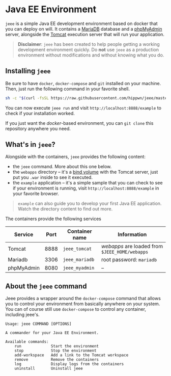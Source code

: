 # Java EE Environment

`jeee` is a simple Java EE development environment based on docker that you can deploy on will. It contains a [MariaDB](https://mariadb.com/) database and a [phpMyAdmin](https://www.phpmyadmin.net/) server, alongside the [Tomcat](https://tomcat.apache.org) execution server that will run your application. 

> **Disclaimer**: `jeee` has been created to help people getting a working development environment quickly. Do **not** use `jeee` as a production environment without modifications and without knowing what you do.


## Installing `jeee`

Be sure to have `docker`, `docker-compose` and `git` installed on your machine. Then, just run the following command in your favorite shell.

```bash
sh -c "$(curl -fsSL https://raw.githubusercontent.com/hippwn/jeee/master/tools/install.sh)"
```
You can now execute `jeee run` and visit `http://localhost:8888/example` to check if your installation worked.

If you just want the *docker*-based environment, you can `git clone` this repository anywhere you need.


## What's in `jeee`?

Alongside with the containers, `jeee` provides the following content:
- the `jeee` command. More about this one below.
- the `webapps` directory &ndash; it's a [bind volume](https://docs.docker.com/storage/bind-mounts/) with the Tomcat server, just put you `.war` inside to see it executed.
- the `example` application &ndash; it's a simple sample that you can check to see if your environment is running, visit `http://localhost:8888/example` in your favorite browser.

> `example` can also guide you to develop your first Java EE application. Watch the directory content to find out more.

The containers provide the following services

| Service    | Port | Container name | Information              |
| ---------- |:----:| -------------- | ------------------------ |
| Tomcat     | 8888 | `jeee_tomcat`  | *webapps* are loaded from `$JEEE_HOME/webapps` |
| Mariadb    | 3306 | `jeee_mariadb` | root password: `mariadb` |
| phpMyAdmin | 8080 | `jeee_myadmin` | &ndash;                  |


## About the `jeee` command

Jeee provides a wrapper around the `docker-compose` command that allows you to control your environment from basically anywhere on your system. You can of course still use `docker-compose` to control any container, including jeee's. 

```
Usage: jeee COMMAND [OPTIONS]

A commander for your Java EE Environment.

Available commands:
    run             Start the environment
    stop            Stop the environment
    add-workspace   Add a link to the Tomcat workspace
    remove          Remove the containers
    log             Display logs from the containers
    uninstall       Uninstall jeee
```
